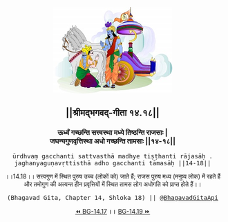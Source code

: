 <center><img src="../../asset/BG.png" alt="#API #bhagavadgitaapi #slok #nodejs #js #api #gitaapi #krishna #hinduism #vedic #ISKCON #shreemadbhagavadgita #technology"/>
<h2>||श्रीमद्‍भगवद्‍-गीता १४.१८||</h2>
<h3>ऊर्ध्वं गच्छन्ति सत्त्वस्था मध्ये तिष्ठन्ति राजसाः |<br/>जघन्यगुणवृत्तिस्था अधो गच्छन्ति तामसाः ||१४-१८||</h3>
<pre>ūrdhvaṃ gacchanti sattvasthā madhye tiṣṭhanti rājasāḥ .<br/>jaghanyaguṇavṛttisthā adho gacchanti tāmasāḥ ||14-18||</pre>
<p>।।14.18।। सत्त्वगुण में स्थित पुरुष उच्च (लोकों को) जाते हैं; राजस पुरुष मध्य (मनुष्य लोक) में रहते हैं और तमोगुण की अत्यन्त हीन प्रवृत्तियों में स्थित तामस लोग अधोगति को प्राप्त होते हैं।।</p>
<pre>(Bhagavad Gita, Chapter 14, Shloka 18) || <a href="https://twitter.com/bhagavadgitaapi">@BhagavadGitaApi</a></pre><a href="../../14/17">⏪  BG-14.17</a><b>        ।।        </b><a href="../../14/19">BG-14.19  ⏩</a></center></center>